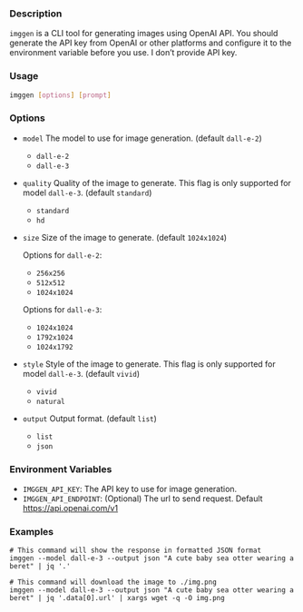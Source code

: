 ### Description

`imggen` is a CLI tool for generating images using OpenAI API. You should generate the API key from OpenAI or other platforms and configure it to the environment variable before you use. I don’t provide API key.

### Usage


```sh
imggen [options] [prompt]
```

### Options
- `model`  The model to use for image generation. (default `dall-e-2`)

    - `dall-e-2`
    - `dall-e-3`

- `quality`  Quality of the image to generate. This flag is only supported for model `dall-e-3`. (default `standard`)

    - `standard`
    - `hd`

- `size`  Size of the image to generate. (default `1024x1024`)

    Options for `dall-e-2`:

    - `256x256`
    - `512x512`
    - `1024x1024`

    Options for `dall-e-3`: 

    - `1024x1024`
    - `1792x1024`
    - `1024x1792`    	 

- `style`  Style of the image to generate. This flag is only supported for model `dall-e-3`. (default `vivid`)

    - `vivid`
    - `natural`

- `output`  Output format. (default `list`)

    - `list`
    - `json`


### Environment Variables

  - `IMGGEN_API_KEY`: The API key to use for image generation.
  - `IMGGEN_API_ENDPOINT`: (Optional) The url to send request. Default https://api.openai.com/v1

### Examples

```shell
# This command will show the response in formatted JSON format
imggen --model dall-e-3 --output json "A cute baby sea otter wearing a beret" | jq '.'

# This command will download the image to ./img.png
imggen --model dall-e-3 --output json "A cute baby sea otter wearing a beret" | jq '.data[0].url' | xargs wget -q -O img.png
```




